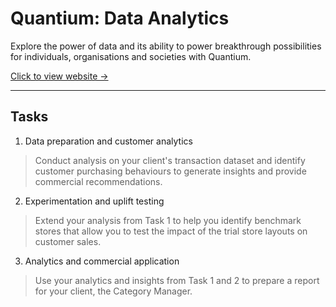 # Quantium: Data Analytics

Explore the power of data and its ability to power breakthrough possibilities for individuals, organisations and societies with Quantium.

[Click to view website →](https://www.theforage.com/virtual-internships/prototype/NkaC7knWtjSbi6aYv/Data-Analytics)

---

## Tasks

1. Data preparation and customer analytics
> Conduct analysis on your client's transaction dataset and identify customer purchasing behaviours to generate insights and provide commercial recommendations.

2. Experimentation and uplift testing
> Extend your analysis from Task 1 to help you identify benchmark stores that allow you to test the impact of the trial store layouts on customer sales.

3. Analytics and commercial application
> Use your analytics and insights from Task 1 and 2 to prepare a report for your client, the Category Manager.

